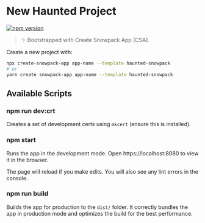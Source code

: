 # New Haunted Project
[![npm version](https://badge.fury.io/js/haunted-snowpack.svg)](https://badge.fury.io/js/haunted-snowpack)

> ✨ Bootstrapped with Create Snowpack App (CSA).

Create a new project with:
```bash
npx create-snowpack-app app-name --template haunted-snowpack
# or
yarn create snowpack-app app-name --template haunted-snowpack 
```

## Available Scripts

### npm run dev:crt

Creates a set of development certs using `mkcert` (ensure this is installed).

### npm start

Runs the app in the development mode.
Open https://localhost:8080 to view it in the browser.

The page will reload if you make edits.
You will also see any lint errors in the console.

### npm run build

Builds the app for production to the `dist/` folder.
It correctly bundles the app in production mode and optimizes the build for the best performance.
